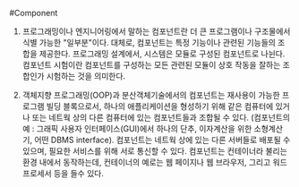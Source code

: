 #Component


1. 프로그래밍이나 엔지니어링에서 말하는 컴포넌트란 더 큰 프로그램이나 구조물에서 식별 가능한 "일부분"이다. 
대체로, 컴포넌트는 특정 기능이나 관련된 기능들의 조합을 제공한다. 프로그래밍 설계에서, 시스템은 모듈로 구성된 컴포넌트로 나뉜다. 
컴포넌트 시험이란 컴포넌트를 구성하는 모든 관련된 모듈이 상호 작동을 잘하는 조합인가 시험하는 것을 의미한다.

2. 객체지향 프로그래밍(OOP)과 분산객체기술에서의 컴포넌트는 재사용이 가능한 프로그램 빌딩 블록으로서, 
하나의 애플리케이션을 형성하기 위해 같은 컴퓨터에 있거나 또는 네트웍 상의 다른 컴퓨터에 있는 컴포넌트들과 조합될 수 있다.
(컴포넌트의 예 : 그래픽 사용자 인터페이스(GUI)에서 하나의 단추, 이자계산을 위한 소형계산기, 어떤 DBMS interface). 
컴포넌트는 네트웍 상에 있는 다른 서버들로 배포될 수 있으며, 필요한 서비스를 위해 서로 통신할 수 있다. 
컴포넌트는 컨테이너라 불리는 환경 내에서 동작하는데, 컨테이너의 예로는 웹 페이지나 웹 브라우저, 그리고 워드프로세서 등을 들수 있다.

